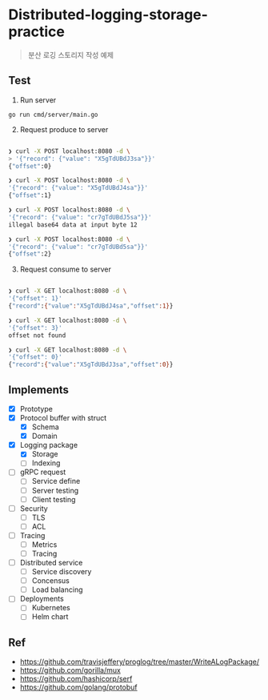 # Distributed-logging-storage-practice

> 분산 로깅 스토리지 작성 예제

## Test

1. Run server

`go run cmd/server/main.go`

2. Request produce to server

```bash

❯ curl -X POST localhost:8080 -d \
> '{"record": {"value": "X5gTdUBdJ3sa"}}'
{"offset":0}

❯ curl -X POST localhost:8080 -d \
'{"record": {"value": "X5gTdUBdJ4sa"}}'
{"offset":1}

❯ curl -X POST localhost:8080 -d \
'{"record": {"value": "cr7gTdUBdJ5sa"}}'
illegal base64 data at input byte 12

❯ curl -X POST localhost:8080 -d \
'{"record": {"value": "cr7gTdUBd5sa"}}'
{"offset":2}

```

3. Request consume to server

```bash

❯ curl -X GET localhost:8080 -d \
'{"offset": 1}'
{"record":{"value":"X5gTdUBdJ4sa","offset":1}}

❯ curl -X GET localhost:8080 -d \
'{"offset": 3}'
offset not found

❯ curl -X GET localhost:8080 -d \
'{"offset": 0}'
{"record":{"value":"X5gTdUBdJ3sa","offset":0}}

```

## Implements

- [x] Prototype
- [x] Protocol buffer with struct
  - [x] Schema
  - [x] Domain
- [x] Logging package
  - [x] Storage
  - [ ] Indexing
- [ ] gRPC request
  - [ ] Service define
  - [ ] Server testing
  - [ ] Client testing
- [ ] Security
  - [ ] TLS
  - [ ] ACL
- [ ] Tracing
  - [ ] Metrics
  - [ ] Tracing
- [ ] Distributed service
  - [ ] Service discovery
  - [ ] Concensus
  - [ ] Load balancing
- [ ] Deployments
  - [ ] Kubernetes
  - [ ] Helm chart

## Ref

- https://github.com/travisjeffery/proglog/tree/master/WriteALogPackage/
- https://github.com/gorilla/mux
- https://github.com/hashicorp/serf
- https://github.com/golang/protobuf
